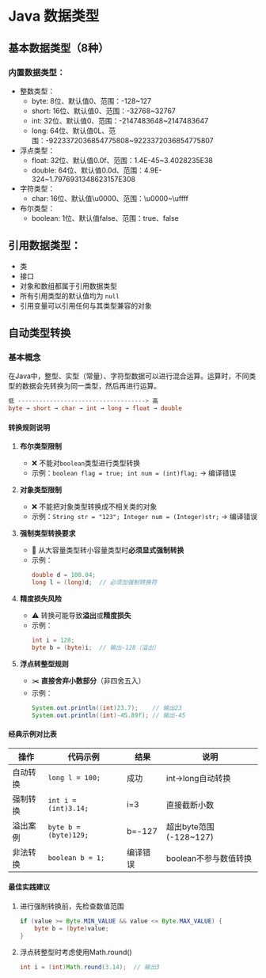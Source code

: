 # Java 数据类型

## 基本数据类型（8种）
### 内置数据类型：
- 整数类型：
    - byte: 8位、默认值0、范围：-128~127
    - short: 16位、默认值0、范围：-32768~32767
    - int: 32位、默认值0、范围：-2147483648~2147483647
    - long: 64位、默认值0L、范围：-9223372036854775808~9223372036854775807
- 浮点类型：
    - float: 32位、默认值0.0f、范围：1.4E-45~3.4028235E38
    - double: 64位、默认值0.0d、范围：4.9E-324~1.7976931348623157E308
- 字符类型：
    - char: 16位、默认值\u0000、范围：\u0000~\uffff
- 布尔类型：
    - boolean: 1位、默认值false、范围：true、false

## 引用数据类型：
- 类
- 接口
- 对象和数组都属于引用数据类型
- 所有引用类型的默认值均为 `null`
- 引用变量可以引用任何与其类型兼容的对象

## 自动类型转换

### 基本概念
在Java中，整型、实型（常量）、字符型数据可以进行混合运算。运算时，不同类型的数据会先转换为同一类型，然后再进行运算。

```java
低 ------------------------------------> 高
byte → short → char → int → long → float → double
```

#### 转换规则说明
1. **布尔类型限制**  
   - ❌ 不能对`boolean`类型进行类型转换
   - 示例：`boolean flag = true; int num = (int)flag;` → 编译错误

2. **对象类型限制**  
   - ❌ 不能把对象类型转换成不相关类的对象
   - 示例：`String str = "123"; Integer num = (Integer)str;` → 编译错误

3. **强制类型转换要求**  
   - 🔀 从大容量类型转小容量类型时**必须显式强制转换**
   - 示例：  
     ```java
     double d = 100.04;
     long l = (long)d;  // 必须加强制转换符
     ```

4. **精度损失风险**  
   - ⚠️ 转换可能导致**溢出**或**精度损失**
   - 示例：  
     ```java
     int i = 128;
     byte b = (byte)i;  // 输出-128（溢出）
     ```

5. **浮点转整型规则**  
   - ✂️ **直接舍弃小数部分**（非四舍五入）
   - 示例：  
     ```java
     System.out.println((int)23.7);    // 输出23
     System.out.println((int)-45.89f); // 输出-45
     ```

#### 经典示例对比表
| 操作 | 代码示例 | 结果 | 说明 |
|------|----------|------|------|
| 自动转换 | `long l = 100;` | 成功 | int→long自动转换 |
| 强制转换 | `int i = (int)3.14;` | i=3 | 直接截断小数 |
| 溢出案例 | `byte b = (byte)129;` | b=-127 | 超出byte范围(-128~127) |
| 非法转换 | `boolean b = 1;` | 编译错误 | boolean不参与数值转换 |

#### 最佳实践建议
1. 进行强制转换前，先检查数值范围
   ```java
   if (value >= Byte.MIN_VALUE && value <= Byte.MAX_VALUE) {
       byte b = (byte)value;
   }
   ```
2. 浮点转整型时考虑使用Math.round()
   ```java
   int i = (int)Math.round(3.14);  // 输出3
   ```
   